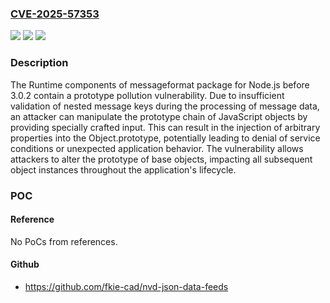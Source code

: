### [CVE-2025-57353](https://cve.mitre.org/cgi-bin/cvename.cgi?name=CVE-2025-57353)
![](https://img.shields.io/static/v1?label=Product&message=n%2Fa&color=blue)
![](https://img.shields.io/static/v1?label=Version&message=n%2Fa%20&color=brightgreen)
![](https://img.shields.io/static/v1?label=Vulnerability&message=n%2Fa&color=brightgreen)

### Description

The Runtime components of messageformat package for Node.js before 3.0.2 contain a prototype pollution vulnerability. Due to insufficient validation of nested message keys during the processing of message data, an attacker can manipulate the prototype chain of JavaScript objects by providing specially crafted input. This can result in the injection of arbitrary properties into the Object.prototype, potentially leading to denial of service conditions or unexpected application behavior. The vulnerability allows attackers to alter the prototype of base objects, impacting all subsequent object instances throughout the application's lifecycle.

### POC

#### Reference
No PoCs from references.

#### Github
- https://github.com/fkie-cad/nvd-json-data-feeds

